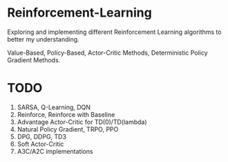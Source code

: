 # Reinforcement-Learning
Exploring and implementing different Reinforcement Learning algorithms to better my understanding.

Value-Based, Policy-Based, Actor-Critic Methods, Deterministic Policy Gradient Methods.

# TODO
1. SARSA, Q-Learning, DQN
2. Reinforce, Reinforce with Baseline
3. Advantage Actor-Critic for TD(0)/TD(lambda)
4. Natural Policy Gradient, TRPO, PPO
5. DPG, DDPG, TD3
6. Soft Actor-Critic
7. A3C/A2C implementations
